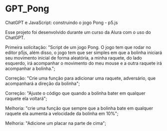 # GPT_Pong
ChatGPT e JavaScript: construindo o jogo Pong - p5.js

Esse projeto foi desenvolvido durante um curso da Alura com o uso do ChatGPT.

Primeira solicitação:
"Script de um jogo Pong. O jogo tem que rodar no editor p5js, além disso, o jogo tem que ser simples em que a bolinha iniciará seu movimento inicial de forma aleatória, a minha raquete, do lado esquerdo, irá acompanhar o movimento do meu mouse e a outra raquete irá acompanhar a bolinha.";

Correção:
"Crie uma função para adicionar uma raquete, adversário, que acompanhará a direção da bolinha";

Correção:
"Ajuste o código que quando a bolinha bater em qualquer raquete ela voltará";

Melhoria:
"crie uma função que sempre que a bolinha bate em qualquer raquete ela aumenta a velocidade da bolinha em 10%";

Melhoria:
"Adicione um placar na parte de cima";
